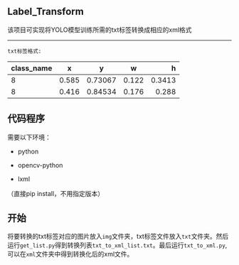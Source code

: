 ## Label_Transform
该项目可实现将YOLO模型训练所需的txt标签转换成相应的xml格式
***
`txt标签格式:`

| class_name |  x  |  y  |  w  | h  |
| :---    |:---:|:---:|:---:|---:|
| 8   |0.585 |  0.73067  |0.122|0.3413|
| 8   |  0.416     |  0.84534   |0.176|0.288|


## 代码程序
需要以下环境：

+ python


+ opencv-python


+ lxml


（直接pip install，不用指定版本）

## 开始
将要转换的txt标签对应的图片放入`img`文件夹，txt标签文件放入`txt`文件夹。然后运行`get_list.py`得到转换列表`txt_to_xml_list.txt`。最后运行`txt_to_xml.py`,可以在`xml`文件夹中得到转换化后的xml文件。
